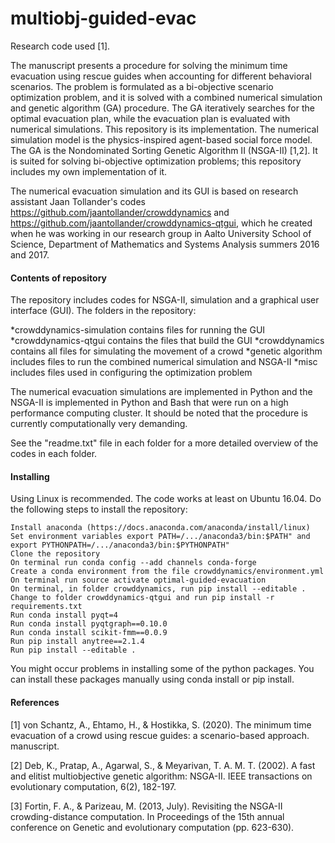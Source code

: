 # multiobj-guided-evac

Research code used [1].

The manuscript presents a procedure for solving the minimum time evacuation using rescue guides when accounting for different behavioral scenarios. The problem is formulated as a bi-objective scenario optimization problem, and it is solved with a combined numerical simulation and genetic algorithm (GA) procedure. The GA iteratively searches for the optimal evacuation plan, while the evacuation plan is evaluated with numerical simulations. This repository is its implementation. The numerical simulation model is the physics-inspired agent-based social force model. The GA is the Nondominated Sorting Genetic Algorithm II (NSGA-II) [1,2]. It is suited for solving bi-objective optimization problems; this repository includes my own implementation of it.

The numerical evacuation simulation and its GUI is based on research assistant Jaan Tollander's codes https://github.com/jaantollander/crowddynamics and https://github.com/jaantollander/crowddynamics-qtgui, which he created when he was working in our research group in Aalto University School of Science, Department of Mathematics and Systems Analysis summers 2016 and 2017.


<h4>Contents of repository</h4>

The repository includes codes for NSGA-II, simulation and a graphical user interface (GUI). The folders in the repository:

*crowddynamics-simulation contains files for running the GUI
*crowddynamics-qtgui contains the files that build the GUI
*crowddynamics contains all files for simulating the movement of a crowd
*genetic algorithm includes files to run the combined numerical simulation and NSGA-II
*misc includes files used in configuring the optimization problem

The numerical evacuation simulations are implemented in Python and the NSGA-II is implemented in Python and Bash that were run on a high performance computing cluster. It should be noted that the procedure is currently computationally very demanding.

See the "readme.txt" file in each folder for a more detailed overview of the codes in each folder.


<h4>Installing</h4>

Using Linux is recommended. The code works at least on Ubuntu 16.04. Do the following steps to install the repository:

    Install anaconda (https://docs.anaconda.com/anaconda/install/linux)
    Set environment variables export PATH=/.../anaconda3/bin:$PATH" and export PYTHONPATH=/.../anaconda3/bin:$PYTHONPATH"
    Clone the repository
    On terminal run conda config --add channels conda-forge
    Create a conda environment from the file crowddynamics/environment.yml
    On terminal run source activate optimal-guided-evacuation
    On terminal, in folder crowddynamics, run pip install --editable .
    Change to folder crowddynamics-qtgui and run pip install -r requirements.txt
    Run conda install pyqt=4
    Run conda install pyqtgraph==0.10.0
    Run conda install scikit-fmm==0.0.9
    Run pip install anytree==2.1.4
    Run pip install --editable .

You might occur problems in installing some of the python packages. You can install these packages manually using conda install or pip install.


<h4>References</h4>

[1] von Schantz, A., Ehtamo, H., & Hostikka, S. (2020). The minimum time evacuation of a crowd using rescue guides: a scenario-based approach. manuscript.

[2] Deb, K., Pratap, A., Agarwal, S., & Meyarivan, T. A. M. T. (2002). A fast and elitist multiobjective genetic algorithm: NSGA-II. IEEE transactions on evolutionary computation, 6(2), 182-197.

[3] Fortin, F. A., & Parizeau, M. (2013, July). Revisiting the NSGA-II crowding-distance computation. In Proceedings of the 15th annual conference on Genetic and evolutionary computation (pp. 623-630).

